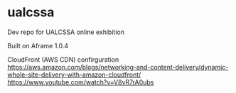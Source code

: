 # ualcssa
Dev repo for UALCSSA online exhibition

Built on Aframe 1.0.4

CloudFront (AWS CDN) confirguration
https://aws.amazon.com/blogs/networking-and-content-delivery/dynamic-whole-site-delivery-with-amazon-cloudfront/
https://www.youtube.com/watch?v=V8vR7rA0ubs
